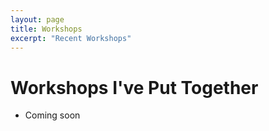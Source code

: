 ```yaml
---
layout: page
title: Workshops
excerpt: "Recent Workshops"
---
```


# Workshops I've Put Together

- Coming soon
